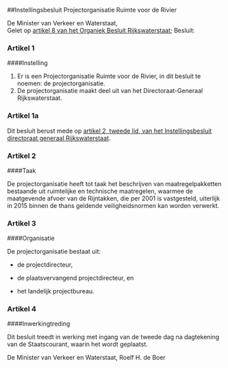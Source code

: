 <meta http-equiv='Content-Type' content='text/html; charset=utf-8' />

##Instellingsbesluit Projectorganisatie Ruimte voor de Rivier 

De Minister van Verkeer en Waterstaat,  
Gelet op [artikel 8 van het Organiek Besluit Rijkswaterstaat](../../../../../../../../AMvB/organiek/besluit/rijkswaterstaat/BWBR0002743/README.md);
Besluit:     

### Artikel  1  

####Instelling

1.  Er is een Projectorganisatie Ruimte voor de Rivier, in dit besluit te noemen: de projectorganisatie.   
2.  De projectorganisatie maakt deel uit van het Directoraat-Generaal Rijkswaterstaat.   

### Artikel  1a  

Dit besluit berust mede op [artikel 2, tweede lid, van het Instellingsbesluit directoraat generaal Rijkswaterstaat](../../../../../../../../ministeriele-regeling/instellingsbesluit/directoraat-generaal/rijkswaterstaat/BWBR0026953/README.md). 

### Artikel  2  

####Taak

De projectorganisatie heeft tot taak het beschrijven van maatregelpakketten bestaande uit ruimtelijke en technische maatregelen, waarmee de maatgevende afvoer van de Rijntakken, die per 2001 is vastgesteld, uiterlijk in 2015 binnen de thans geldende veiligheidsnormen kan worden verwerkt.  

### Artikel  3  

####Organisatie

De projectorganisatie bestaat uit: 

-  de projectdirecteur,  

-  de plaatsvervangend projectdirecteur, en  

-  het landelijk projectbureau.    

### Artikel  4  

####Inwerkingtreding

Dit besluit treedt in werking met ingang van de tweede dag na dagtekening van de Staatscourant, waarin het wordt geplaatst. 

De 
Minister van Verkeer en Waterstaat, 
Roelf H. de Boer     
